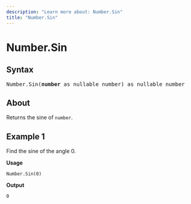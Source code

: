 ```yaml
---
description: "Learn more about: Number.Sin"
title: "Number.Sin"
---
```

# Number.Sin

## Syntax

<pre>
Number.Sin(<b>number</b> as nullable number) as nullable number
</pre>
  
## About

Returns the sine of `number`.

## Example 1

Find the sine of the angle 0.

**Usage**

```powerquery-m
Number.Sin(0)
```

**Output**

`0`
